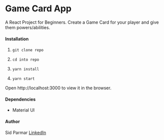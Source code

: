 # Game Card App

A React Project for Beginners.
Create a Game Card for your player and give them powers/abilities.

#### Installation

1. `git clone repo`

2. `cd into repo`

3. `yarn install`

4. `yarn start`

Open http://localhost:3000 to view it in the browser.

#### Dependencies

- Material UI

#### Author

Sid Parmar [LinkedIn](www.linkedin.com/in/siddharth-parmar-a901a075)
